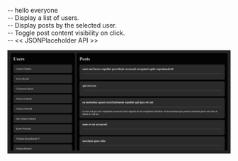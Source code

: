 -- hello everyone   
-- Display a list of users.  
-- Display posts by the selected user.  
-- Toggle post content visibility on click.  
-- << JSONPlaceholder API >>  

![screenshot](img/img.png)
